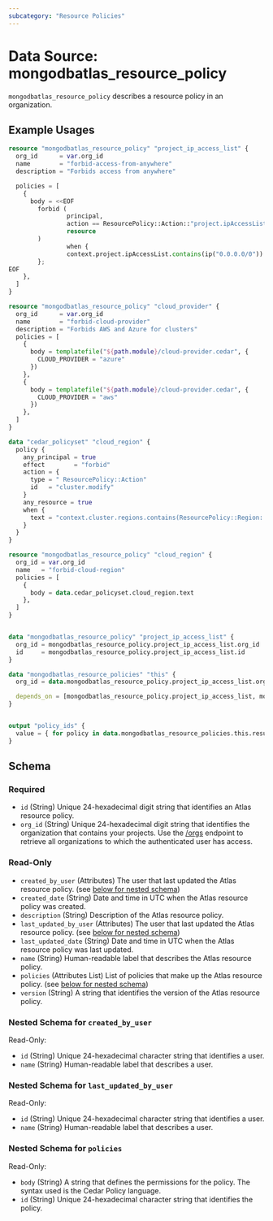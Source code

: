 ```yaml
---
subcategory: "Resource Policies"
---
```


# Data Source: mongodbatlas_resource_policy

`mongodbatlas_resource_policy` describes a resource policy in an organization.

## Example Usages
```terraform
resource "mongodbatlas_resource_policy" "project_ip_access_list" {
  org_id      = var.org_id
  name        = "forbid-access-from-anywhere"
  description = "Forbids access from anywhere"

  policies = [
    {
      body = <<EOF
        forbid (
                principal,
                action == ResourcePolicy::Action::"project.ipAccessList.modify",
                resource
        )
                when {
                context.project.ipAccessList.contains(ip("0.0.0.0/0"))
        };
EOF
    },
  ]
}

resource "mongodbatlas_resource_policy" "cloud_provider" {
  org_id      = var.org_id
  name        = "forbid-cloud-provider"
  description = "Forbids AWS and Azure for clusters"
  policies = [
    {
      body = templatefile("${path.module}/cloud-provider.cedar", {
        CLOUD_PROVIDER = "azure"
      })
    },
    {
      body = templatefile("${path.module}/cloud-provider.cedar", {
        CLOUD_PROVIDER = "aws"
      })
    },
  ]
}

data "cedar_policyset" "cloud_region" {
  policy {
    any_principal = true
    effect        = "forbid"
    action = {
      type = " ResourcePolicy::Action"
      id   = "cluster.modify"
    }
    any_resource = true
    when {
      text = "context.cluster.regions.contains(ResourcePolicy::Region::\"gcp:us-east1\")"
    }
  }
}

resource "mongodbatlas_resource_policy" "cloud_region" {
  org_id = var.org_id
  name   = "forbid-cloud-region"
  policies = [
    {
      body = data.cedar_policyset.cloud_region.text
    },
  ]
}


data "mongodbatlas_resource_policy" "project_ip_access_list" {
  org_id = mongodbatlas_resource_policy.project_ip_access_list.org_id
  id     = mongodbatlas_resource_policy.project_ip_access_list.id
}

data "mongodbatlas_resource_policies" "this" {
  org_id = data.mongodbatlas_resource_policy.project_ip_access_list.org_id

  depends_on = [mongodbatlas_resource_policy.project_ip_access_list, mongodbatlas_resource_policy.cloud_provider, mongodbatlas_resource_policy.cloud_region]
}


output "policy_ids" {
  value = { for policy in data.mongodbatlas_resource_policies.this.results : policy.name => policy.id }
}
```

<!-- schema generated by tfplugindocs -->
## Schema

### Required

- `id` (String) Unique 24-hexadecimal digit string that identifies an Atlas resource policy.
- `org_id` (String) Unique 24-hexadecimal digit string that identifies the organization that contains your projects. Use the [/orgs](#tag/Organizations/operation/listOrganizations) endpoint to retrieve all organizations to which the authenticated user has access.

### Read-Only

- `created_by_user` (Attributes) The user that last updated the Atlas resource policy. (see [below for nested schema](#nestedatt--created_by_user))
- `created_date` (String) Date and time in UTC when the Atlas resource policy was created.
- `description` (String) Description of the Atlas resource policy.
- `last_updated_by_user` (Attributes) The user that last updated the Atlas resource policy. (see [below for nested schema](#nestedatt--last_updated_by_user))
- `last_updated_date` (String) Date and time in UTC when the Atlas resource policy was last updated.
- `name` (String) Human-readable label that describes the Atlas resource policy.
- `policies` (Attributes List) List of policies that make up the Atlas resource policy. (see [below for nested schema](#nestedatt--policies))
- `version` (String) A string that identifies the version of the Atlas resource policy.

<a id="nestedatt--created_by_user"></a>
### Nested Schema for `created_by_user`

Read-Only:

- `id` (String) Unique 24-hexadecimal character string that identifies a user.
- `name` (String) Human-readable label that describes a user.


<a id="nestedatt--last_updated_by_user"></a>
### Nested Schema for `last_updated_by_user`

Read-Only:

- `id` (String) Unique 24-hexadecimal character string that identifies a user.
- `name` (String) Human-readable label that describes a user.


<a id="nestedatt--policies"></a>
### Nested Schema for `policies`

Read-Only:

- `body` (String) A string that defines the permissions for the policy. The syntax used is the Cedar Policy language.
- `id` (String) Unique 24-hexadecimal character string that identifies the policy.

